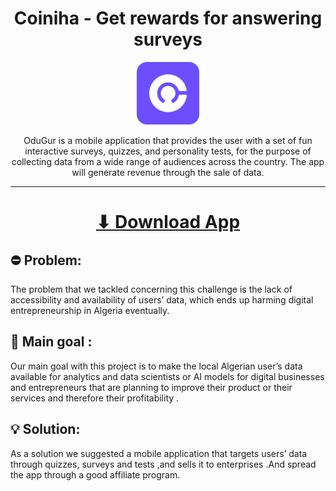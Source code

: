 <h1 align="center">Coiniha - Get rewards for answering surveys</h1>
<p align="center">
<img width="100" src="logo-filled.png" alt="Coiniha">
</p>
<p align="center">
OduGur is a mobile application that provides the user with a set of fun interactive surveys, quizzes, and personality tests, for the purpose of collecting data from a wide range of audiences across the country. The app will generate revenue through the sale of data.
</p>
<hr>

<h1 align="center"><a  href="https://raw.githubusercontent.com/aymendn/coiniha-app/main/apk/app-release.apk">⬇ Download App</a></h1>

## ⛔ Problem:

The problem that we tackled concerning this challenge is the lack of accessibility and availability of users’ data, which ends up harming digital entrepreneurship in Algeria eventually.

## 🎯 Main goal :

Our main goal with this project is to make the local Algerian user’s data available for analytics and data scientists or AI models for digital businesses and entrepreneurs that are planning to improve their product or their services and therefore their profitability .

## 💡 Solution:

As a solution we suggested a mobile application that targets users’ data through quizzes, surveys and tests ,and sells it to enterprises .And spread the app through a good affiliate program.
